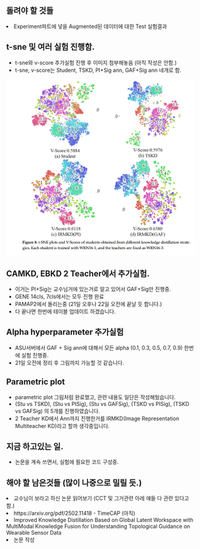 ## 돌려야 할 것들
<li> Experiment파트에 넣을 Augmented된 데이터에 대한 Test 실험결과 </li>


## t-sne 및 여러 실험 진행함.
- t-sne와 v-score 추가실험 진행 후 이미지 첨부해놓음 (아직 작성은 안함.)
- t-sne, v-score는 Student, TSKD, PI+Sig ann, GAF+Sig ann 네개로 함.

<img src="https://github.com/wjdwocks/ML-DNN/raw/main/markdown/25년/8월/25.8.21/t-sne.png" alt="results" width="700">

## CAMKD, EBKD 2 Teacher에서 추가실험.
- 이거는 PI+Sig는 교수님거에 있는거로 알고 있어서 GAF+Sig만 진행중.
- GENE 14cls, 7cls에서는 모두 진행 완료
- PAMAP2에서 돌리는중 (21일 오후나 22일 오전에 끝날 듯 합니다.)
- 다 끝나면 한번에 테이블 업데이트 하겠습니다.

## Alpha hyperparameter 추가실험
- ASU서버에서 GAF + Sig ann에 대해서 모든 alpha (0.1, 0.3, 0.5, 0.7, 0.9) 한번에 실험 진행중. 
- 21일 오전에 정리 후 그림까지 가능할 것 같습니다.

## Parametric plot
- parametric plot 그림처럼 완료했고, 관련 내용도 일단은 작성해뒀습니다.
- (Stu vs TSKD), (Stu vs PISig), (Stu vs GAFSig), (TSKD vs PISig), (TSKD vs GAFSig) 의 5개를 진행하였습니다.
- 2 Teacher KD에서 Ann까지 진행한거를 IRMKD(Image Representation Multiteacher KD)라고 할까 생각중입니다.




## 지금 하고있는 일.
- 논문을 계속 쓰면서, 실험에 필요한 코드 구성중.


## 해야 할 남은것들 (많이 나중으로 밀릴 듯.)
<li> 교수님이 보라고 하신 논문 읽어보기 (CCT 및 그거관련 아레 얘들 다 관련 있다고 함.) </li>
<li> https://arxiv.org/pdf/2502.11418 - TimeCAP (아직) </li>
<li> Improved Knowledge Distillation Based on Global Latent Workspace with MultiModal Knowledge Fusion for Understanding Topological Guidance on Wearable Sensor Data </li>
<li> 논문 작성 </li>